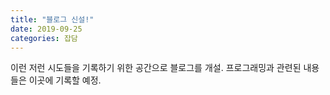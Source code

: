 ```yaml
---
title: "블로그 신설!"
date: 2019-09-25
categories: 잡담
---
```


이런 저런 시도들을 기록하기 위한 공간으로 블로그를 개설.
프로그래밍과 관련된 내용들은 이곳에 기록할 예정.

